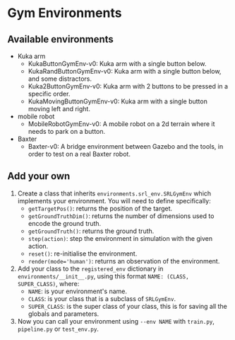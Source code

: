 # Gym Environments

## Available environments
- Kuka arm
    - KukaButtonGymEnv-v0: Kuka arm with a single button below.
    - KukaRandButtonGymEnv-v0: Kuka arm with a single button below, and some distractors.
    - Kuka2ButtonGymEnv-v0: Kuka arm with 2 buttons to be pressed in a specific order.
    - KukaMovingButtonGymEnv-v0: Kuka arm with a single button moving left and right.
- mobile robot
    - MobileRobotGymEnv-v0: A mobile robot on a 2d terrain where it needs to park on a button.
- Baxter
    - Baxter-v0: A bridge environment between Gazebo and the tools, in order to test on a real Baxter robot.
    
## Add your own
1. Create a class that inherits ```environments.srl_env.SRLGymEnv``` which implements your environment. 
You will need to define specifically:
    * ```getTargetPos()```: returns the position of the target.
    * ```getGroundTruthDim()```: returns the number of dimensions used to encode the ground truth.
    * ```getGroundTruth()```: returns the ground truth.
    * ```step(action)```: step the environment in simulation with the given action.
    * ```reset()```: re-initialise the environment.
    * ```render(mode='human')```: returns an observation of the environment.
2. Add your class to the ```registered_env``` dictionary in ```environments/__init__.py```, 
using this format ```NAME: (CLASS, SUPER_CLASS)```, where:
    * ```NAME```: is your environment's name.
    * ```CLASS```: is your class that is a subclass of ```SRLGymEnv```.
    * ```SUPER_CLASS```: is the super class of your class, this is for saving all the globals and parameters.
3. Now you can call your environment using ```--env NAME``` with ```train.py```, ```pipeline.py``` or ```test_env.py```. 
